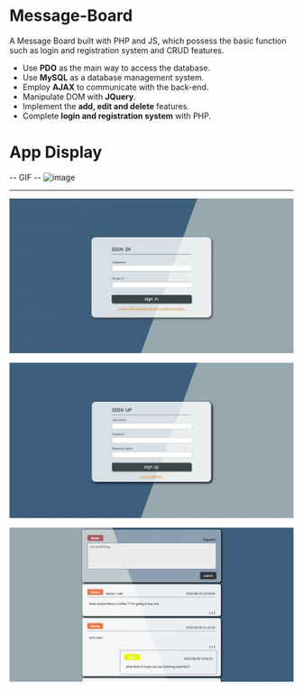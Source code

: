 # Message-Board

A Message Board built with PHP and JS, which possess the basic function such as login and registration system and CRUD features.

+ Use **PDO** as the main way to access the database.
+ Use **MySQL** as a database management system.
+ Employ **AJAX** to communicate with the back-end.
+ Manipulate DOM with **JQuery**.
+ Implement the **add, edit and delete** features.
+ Complete **login and registration system** with PHP.


# App Display

-- GIF -- 
![image](https://github.com/Chia-Hsing/Message-Board/blob/master/img/gif.gif)

-- -- --

![image](https://github.com/Chia-Hsing/Message-Board/blob/master/img/1.png)

![image](https://github.com/Chia-Hsing/Message-Board/blob/master/img/3.png)

![image](https://github.com/Chia-Hsing/Message-Board/blob/master/img/2.png)


